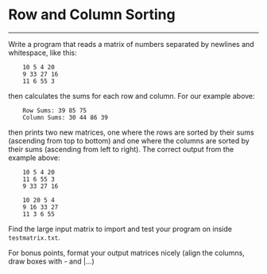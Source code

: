 # Row and Column Sorting
---

Write a program that reads a matrix of numbers separated by newlines and whitespace, like this:

		10 5 4 20
		9 33 27 16
		11 6 55 3

then calculates the sums for each row and column. For our example above:

		Row Sums: 39 85 75
		Column Sums: 30 44 86 39

then prints two new matrices, one where the rows are sorted by their sums (ascending from top to bottom) and one where the columns are sorted by their sums (ascending from left to right). The correct output from the example above:

		10 5 4 20
		11 6 55 3
		9 33 27 16
		
		10 20 5 4
		9 16 33 27
		11 3 6 55


Find the large input matrix to import and test your program on inside `testmatrix.txt`.

For bonus points, format your output matrices nicely (align the columns, draw boxes with - and |...)